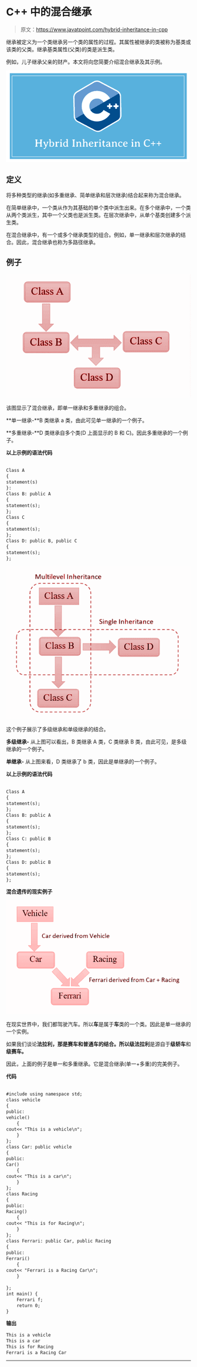 # C++ 中的混合继承

> 原文：<https://www.javatpoint.com/hybrid-inheritance-in-cpp>

继承被定义为一个类继承另一个类的属性的过程。其属性被继承的类被称为基类或该类的父类。继承基类属性(父类)的类是派生类。

例如，儿子继承父亲的财产。本文将向您简要介绍混合继承及其示例。

![Hybrid inheritance in C++](img/6c546b1d377046f8fb35fec69543129e.png)

## 定义

将多种类型的继承(如多重继承、简单继承和层次继承)结合起来称为混合继承。

在简单继承中，一个类从作为其基础的单个类中派生出来。在多个继承中，一个类从两个类派生，其中一个父类也是派生类。在层次继承中，从单个基类创建多个派生类。

在混合继承中，有一个或多个继承类型的组合。例如，单一继承和层次继承的结合。因此，混合继承也称为多路径继承。

## 例子

![Hybrid inheritance in C++](img/54779d26b2d281eaaa94967e1ad6c542.png)

该图显示了混合继承，即单一继承和多重继承的组合。

**单一继承-**B 类继承 a 类，由此可见单一继承的一个例子。

**多重继承-**D 类继承自多个类(D 上面显示的 B 和 C)。因此多重继承的一个例子。

**以上示例的语法代码**

```

Class A
{
statement(s)
}:
Class B: public A
{
statement(s);
};
Class C
{
statement(s);
};
Class D: public B, public C
{
statement(s);
};

```

![Hybrid inheritance in C++](img/4c8e2cd4053d9ad2a5eecb151facd3e5.png)

这个例子展示了多级继承和单级继承的结合。

**多级继承-** 从上图可以看出，B 类继承 A 类，C 类继承 B 类，由此可见，是多级继承的一个例子。

**单继承-** 从上图来看，D 类继承了 b 类，因此是单继承的一个例子。

**以上示例的语法代码**

```

Class A 
{
statement(s);
};
Class B: public A 
{
statement(s);
};
Class C: public B 
{
statement(s);
};
Class D: public B
{
statement(s);
};

```

**混合遗传的现实例子**

![Hybrid inheritance in C++](img/b89103052b52792f0f6fbbf4893ce384.png)

在现实世界中，我们都驾驶汽车。所以**车**是属于**车**类的一个类。因此是单一继承的一个实例。

如果我们谈论**法拉利，**那是赛车和普通车的结合。所以**级法拉利**是源自于**级轿车**和**级赛车。**

因此，上面的例子是单一和多重继承。它是混合继承(单一+多重)的完美例子。

**代码**

```

#include using namespace std;
class vehicle
{
public:
vehicle()
    {
cout<< "This is a vehicle\n";
    }
};
class Car: public vehicle
{
public:
Car()
    {
cout<< "This is a car\n";
    }
};
class Racing
{
public:
Racing()
    {
cout<< "This is for Racing\n";
    }
};
class Ferrari: public Car, public Racing
{
public:
Ferrari()
    {
cout<< "Ferrari is a Racing Car\n";
    }

};
int main() {
	Ferrari f;
	return 0;
} 
```

**输出**

```
This is a vehicle
This is a car
This is for Racing
Ferrari is a Racing Car    

```

* * *